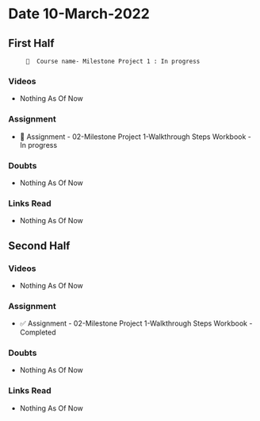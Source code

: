 # Date 10-March-2022

## First Half

         🔄  Course name- Milestone Project 1 : In progress



### Videos

- Nothing As Of Now

### Assignment

- 🔄 Assignment - 02-Milestone Project 1-Walkthrough Steps Workbook - In progress

### Doubts

- Nothing As Of Now

### Links Read

- Nothing As Of Now

## Second Half

### Videos

- Nothing As Of Now

### Assignment

- ✅ Assignment - 02-Milestone Project 1-Walkthrough Steps Workbook - Completed

### Doubts

- Nothing As Of Now

### Links Read

- Nothing As Of Now
